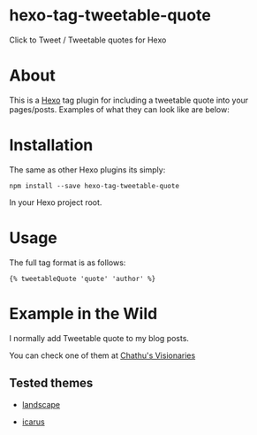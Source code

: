 # hexo-tag-tweetable-quote
Click to Tweet / Tweetable quotes for Hexo

# About

This is a [Hexo](https://hexo.io) tag plugin for including a tweetable quote into your pages/posts. Examples of what they can look like are below:



# Installation
The same as other Hexo plugins its simply:

```npm install --save hexo-tag-tweetable-quote```

In your Hexo project root.


# Usage

The full tag format is as follows:

```
{% tweetableQuote 'quote' 'author' %}
```


# Example in the Wild
I normally add Tweetable quote to my blog posts.

You can check one of them at [Chathu's Visionaries](http://chathu.me/about/)

## Tested themes

* [landscape](https://github.com/hexojs/hexo-theme-landscape)

* [icarus](https://github.com/ppoffice/hexo-theme-icarus)
